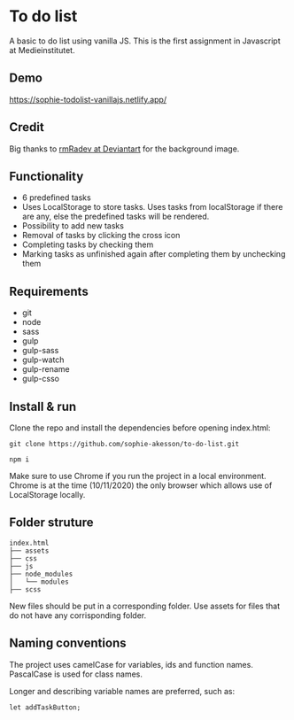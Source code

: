 # To do list

A basic to do list using vanilla JS. This is the first assignment in Javascript at Medieinstitutet. 

## Demo
https://sophie-todolist-vanillajs.netlify.app/

## Credit
Big thanks to [rmRadev at Deviantart](https://www.deviantart.com/rmradev) for the background image.

## Functionality

- 6 predefined tasks
- Uses LocalStorage to store tasks. Uses tasks from localStorage if there are any, else the predefined tasks will be rendered.
- Possibility to add new tasks
- Removal of tasks by clicking the cross icon
- Completing tasks by checking them
- Marking tasks as unfinished again after completing them by unchecking them

## Requirements

- git
- node
- sass
- gulp
- gulp-sass
- gulp-watch
- gulp-rename
- gulp-csso

##  Install & run

Clone the repo and install the dependencies before opening index.html:

```
git clone https://github.com/sophie-akesson/to-do-list.git
```

```
npm i
```

Make sure to use Chrome if you run the project in a local environment. Chrome is at the time (10/11/2020) the only browser which allows use of LocalStorage locally.

## Folder struture

```
index.html
├── assets
├── css
├── js
├── node_modules
│   └── modules
├── scss
```

New files should be put in a corresponding folder. Use assets for files that do not have any corrisponding folder.

## Naming conventions

The project uses camelCase for variables, ids and function names. PascalCase is used for class names.

Longer and describing variable names are preferred, such as:

```
let addTaskButton;
```
